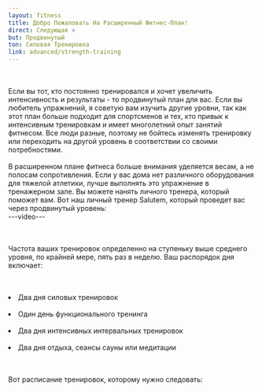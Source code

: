 ```yaml
---
layout: fitness
title: Добро Пожаловать На Расширенный Фитнес-План!
direct: Следующая >
but: Продвинутый
ton: Силовая Тренировка
link: advanced/strength-training
---
```

<div class="section">
<p class="text-xl font-bold leading-relaxed">
<br/><br/>
Если вы тот, кто постоянно тренировался и хочет увеличить интенсивность и результаты - то продвинутый план для вас. Если вы любитель упражнений, я советую вам изучить другие уровни, так как этот план больше подходит для спортсменов и тех, кто привык к интенсивным тренировкам и имеет многолетний опыт занятий фитнесом. Все люди разные, поэтому не бойтесь изменять тренировку или переходить на другой уровень в соответствии со своими потребностями.
<br/><br/>
В расширенном плане фитнеса больше внимания уделяется весам, а не полосам сопротивления. Если у вас дома нет различного оборудования для тяжелой атлетики, лучше выполнять это упражнение в тренажерном зале. Вы можете нанять личного тренера, который поможет вам. Вот наш личный тренер Salutem, который проведет вас через продвинутый уровень:
<br/>---video--- <br/>

<br/><br/>
Частота ваших тренировок определенно на ступеньку выше среднего уровня, по крайней мере, пять раз в неделю. Ваш распорядок дня включает:
</p>
<br/><br/>
   <li class="text-xl font-bold">
Два дня силовых тренировок
   </li>
<br/>
   <li class="text-xl font-bold">
     Один день функционального тренинга
        </li>
<br/>
   <li class="text-xl font-bold">
     Два дня интенсивных интервальных тренировок
        </li>
<br/>
   <li class="text-xl font-bold">
       Два дня отдыха, сеансы сауны или медитации
</li>
<p class="text-xl font-bold leading-relaxed">
<br/><br/>
Вот расписание тренировок, которому нужно следовать: 
</p>
<br/><br/>
<div class="container">
  <img class="object-contain h-48" src="{{ site.baseurl }}/img/advanced/plan-.png" alt="">
</div>